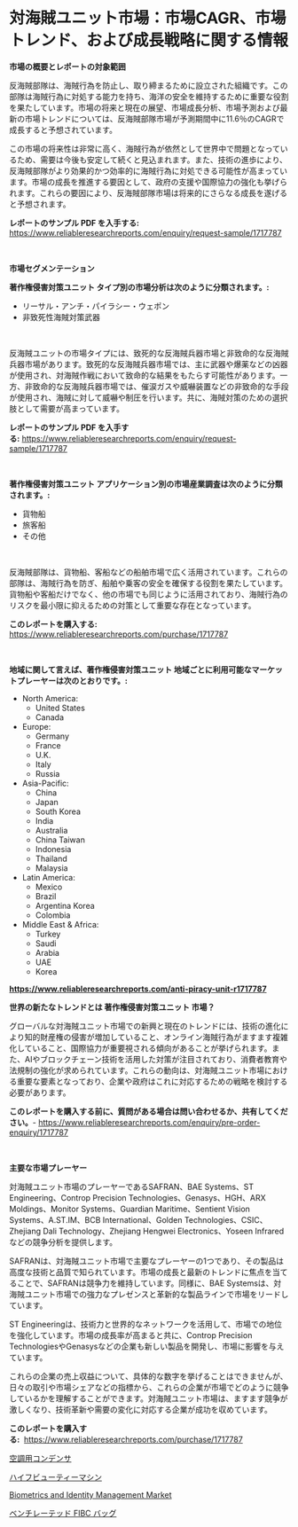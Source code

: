 <p><h1>対海賊ユニット市場：市場CAGR、市場トレンド、および成長戦略に関する情報</h1></p><p><strong>市場の概要とレポートの対象範囲</strong></p>
<p><p>反海賊部隊は、海賊行為を防止し、取り締まるために設立された組織です。この部隊は海賊行為に対処する能力を持ち、海洋の安全を維持するために重要な役割を果たしています。市場の将来と現在の展望、市場成長分析、市場予測および最新の市場トレンドについては、反海賊部隊市場が予測期間中に11.6％のCAGRで成長すると予想されています。</p><p>この市場の将来性は非常に高く、海賊行為が依然として世界中で問題となっているため、需要は今後も安定して続くと見込まれます。また、技術の進歩により、反海賊部隊がより効果的かつ効率的に海賊行為に対処できる可能性が高まっています。市場の成長を推進する要因として、政府の支援や国際協力の強化も挙げられます。これらの要因により、反海賊部隊市場は将来的にさらなる成長を遂げると予想されます。</p></p>
<p><strong>レポートのサンプル PDF を入手する:</strong> <a href="https://www.reliableresearchreports.com/enquiry/request-sample/1717787">https://www.reliableresearchreports.com/enquiry/request-sample/1717787</a></p>
<p>&nbsp;</p>
<p><strong>市場セグメンテーション</strong></p>
<p><strong>著作権侵害対策ユニット タイプ別の市場分析は次のように分類されます。:</strong></p>
<p><ul><li>リーサル・アンチ・パイラシー・ウェポン</li><li>非致死性海賊対策武器</li></ul></p>
<p>&nbsp;</p>
<p><p>反海賊ユニットの市場タイプには、致死的な反海賊兵器市場と非致命的な反海賊兵器市場があります。致死的な反海賊兵器市場では、主に武器や爆薬などの凶器が使用され、対海賊作戦において致命的な結果をもたらす可能性があります。一方、非致命的な反海賊兵器市場では、催涙ガスや威嚇装置などの非致命的な手段が使用され、海賊に対して威嚇や制圧を行います。共に、海賊対策のための選択肢として需要が高まっています。</p></p>
<p><strong>レポートのサンプル PDF を入手する:</strong>&nbsp;<a href="https://www.reliableresearchreports.com/enquiry/request-sample/1717787">https://www.reliableresearchreports.com/enquiry/request-sample/1717787</a></p>
<p>&nbsp;</p>
<p><strong> 著作権侵害対策ユニット アプリケーション別の市場産業調査は次のように分類されます。:</strong></p>
<p><ul><li>貨物船</li><li>旅客船</li><li>その他</li></ul></p>
<p>&nbsp;</p>
<p><p>反海賊部隊は、貨物船、客船などの船舶市場で広く活用されています。これらの部隊は、海賊行為を防ぎ、船舶や乗客の安全を確保する役割を果たしています。貨物船や客船だけでなく、他の市場でも同じように活用されており、海賊行為のリスクを最小限に抑えるための対策として重要な存在となっています。</p></p>
<p><strong>このレポートを購入する:</strong>&nbsp; <a href="https://www.reliableresearchreports.com/purchase/1717787">https://www.reliableresearchreports.com/purchase/1717787</a></p>
<p>&nbsp;</p>
<p><strong>地域に関して言えば、著作権侵害対策ユニット 地域ごとに利用可能なマーケットプレーヤーは次のとおりです。:</strong></p>
<p><ul>
    <li>
        North America:
        <ul>
            <li>United States</li>
            <li>Canada</li>
        </ul>
    </li>
    <li>
        Europe:
        <ul>
            <li>Germany</li>
            <li>France</li>
            <li>U.K.</li>
            <li>Italy</li>
            <li>Russia</li>
        </ul>
    </li>
    <li>
        Asia-Pacific:
        <ul>
            <li>China</li>
            <li>Japan</li>
            <li>South Korea</li>
            <li>India</li>
            <li>Australia</li>
            <li>China Taiwan</li>
            <li>Indonesia</li>
            <li>Thailand</li>
            <li>Malaysia</li>
        </ul>
    </li>
    <li>
        Latin America:
        <ul>
            <li>Mexico</li>
            <li>Brazil</li>
            <li>Argentina Korea</li>
            <li>Colombia</li>
        </ul>
    </li>
    <li>
        Middle East & Africa:
        <ul>
            <li>Turkey</li>
            <li>Saudi</li>
            <li>Arabia</li>
            <li>UAE</li>
            <li>Korea</li>
        </ul>
    </li>
    </ul></p>
<p><strong><a href="https://www.reliableresearchreports.com/anti-piracy-unit-r1717787">https://www.reliableresearchreports.com/anti-piracy-unit-r1717787</a></strong>&nbsp;</p>
<p><strong>世界の新たなトレンドとは 著作権侵害対策ユニット 市場？</strong></p>
<p><p>グローバルな対海賊ユニット市場での新興と現在のトレンドには、技術の進化により知的財産権の侵害が増加していること、オンライン海賊行為がますます複雑化していること、国際協力が重要視される傾向があることが挙げられます。また、AIやブロックチェーン技術を活用した対策が注目されており、消費者教育や法規制の強化が求められています。これらの動向は、対海賊ユニット市場における重要な要素となっており、企業や政府はこれに対応するための戦略を検討する必要があります。</p></p>
<p><strong>このレポートを購入する前に、質問がある場合は問い合わせるか、共有してください。</strong>- <a href="https://www.reliableresearchreports.com/enquiry/pre-order-enquiry/1717787">https://www.reliableresearchreports.com/enquiry/pre-order-enquiry/1717787</a></p>
<p>&nbsp;</p>
<p><strong>主要な市場プレーヤー</strong></p>
<p><p>対海賊ユニット市場のプレーヤーであるSAFRAN、BAE Systems、ST Engineering、Controp Precision Technologies、Genasys、HGH、ARX Moldings、Monitor Systems、Guardian Maritime、Sentient Vision Systems、A.ST.IM、BCB International、Golden Technologies、CSIC、Zhejiang Dali Technology、Zhejiang Hengwei Electronics、Yoseen Infraredなどの競争分析を提供します。</p><p>SAFRANは、対海賊ユニット市場で主要なプレーヤーの1つであり、その製品は高度な技術と品質で知られています。市場の成長と最新のトレンドに焦点を当てることで、SAFRANは競争力を維持しています。同様に、BAE Systemsは、対海賊ユニット市場での強力なプレゼンスと革新的な製品ラインで市場をリードしています。</p><p>ST Engineeringは、技術力と世界的なネットワークを活用して、市場での地位を強化しています。市場の成長率が高まると共に、Controp Precision TechnologiesやGenasysなどの企業も新しい製品を開発し、市場に影響を与えています。</p><p>これらの企業の売上収益について、具体的な数字を挙げることはできませんが、日々の取引や市場シェアなどの指標から、これらの企業が市場でどのように競争しているかを理解することができます。対海賊ユニット市場は、ますます競争が激しくなり、技術革新や需要の変化に対応する企業が成功を収めています。</p></p>
<p><strong>このレポートを購入する:</strong>&nbsp;&nbsp;<a href="https://www.reliableresearchreports.com/purchase/1717787">https://www.reliableresearchreports.com/purchase/1717787</a></p>
<p><p><a href="https://github.com/marbadji/Market-Research-Report-List-1/blob/main/841019025177.md">空調用コンデンサ</a></p><p><a href="https://github.com/KaydenJohns1964/Market-Research-Report-List-1/blob/main/313760425178.md">ハイフビューティーマシン</a></p><p><a href="https://github.com/mancsybtousav/Market-Research-Report-List-2/blob/main/biometrics-and-identity-management-market.md">Biometrics and Identity Management Market</a></p><p><a href="https://medium.com/@r.aspinall_32685/%E9%80%9A%E6%B0%97%E6%80%A7%E3%81%AE%E3%81%82%E3%82%8Bfibc%E3%83%90%E3%83%83%E3%82%B0%E5%B8%82%E5%A0%B4-2031%E5%B9%B4%E3%81%BE%E3%81%A7%E3%81%AE%E3%83%88%E3%83%AC%E3%83%B3%E3%83%89-%E4%BA%88%E6%B8%AC-%E7%AB%B6%E4%BA%89%E5%88%86%E6%9E%90-f012a73abb25">ベンチレーテッド FIBC バッグ</a></p></p>